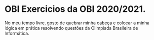 # OBI Exercicios da OBI 2020/2021.

  
 No meu tempo livre, gosto de quebrar minha cabeça e colocar a minha lógica em prática resolvendo questões da Olimpíada Brasileira de Informática.
